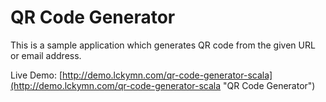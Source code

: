 QR Code Generator
=================

This is a sample application which generates QR code from the given URL or email address.

Live Demo: [http://demo.lckymn.com/qr-code-generator-scala](http://demo.lckymn.com/qr-code-generator-scala "QR Code Generator")
